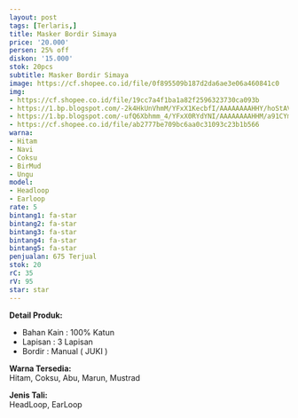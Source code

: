 ```yaml
---
layout: post
tags: [Terlaris,]
title: Masker Bordir Simaya
price: '20.000'
persen: 25% off
diskon: '15.000'
stok: 20pcs
subtitle: Masker Bordir Simaya
image: https://cf.shopee.co.id/file/0f895509b187d2da6ae3e06a460841c0
img:
- https://cf.shopee.co.id/file/19cc7a4f1ba1a82f2596323730ca093b
- https://1.bp.blogspot.com/-2k4HkUnVhmM/YFxX1KecbfI/AAAAAAAAHHY/hoStAV9HI-gLKZo_AzHvpznTTMk7gRN-gCLcBGAsYHQ/s320/simaya-navi.jpg
- https://1.bp.blogspot.com/-ufQ6Xbhmm_4/YFxX0RYdYNI/AAAAAAAAHHM/a91CYmbpz4QFtOCscTFtETQH6TGiLYxSwCLcBGAsYHQ/s320/simaya-coksu.jpg
- https://cf.shopee.co.id/file/ab2777be709bc6aa0c31093c23b1b566
warna:
- Hitam
- Navi
- Coksu
- BirMud
- Ungu
model:
- Headloop
- Earloop
rate: 5
bintang1: fa-star
bintang2: fa-star
bintang3: fa-star
bintang4: fa-star
bintang5: fa-star
penjualan: 675 Terjual
stok: 20
rC: 35
rV: 95
star: star
---
```



<b>Detail Produk:</b>
<ul>
<li>Bahan Kain : 100% Katun</li>
<li>Lapisan : 3 Lapisan</li>
<li>Bordir : Manual ( JUKI )</li>
</ul>
<p />
<b>Warna Tersedia:</b>
<br />
<span>Hitam, Coksu, Abu, Marun, Mustrad</span>
<p />
<b>Jenis Tali:</b>
<br />
<span>HeadLoop, EarLoop</span>
